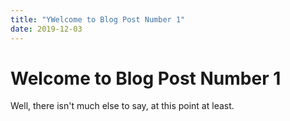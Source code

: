 ```yaml
---
title: "YWelcome to Blog Post Number 1"
date: 2019-12-03
---
```


# Welcome to Blog Post Number 1

Well, there isn't much else to say, at this point at least.
